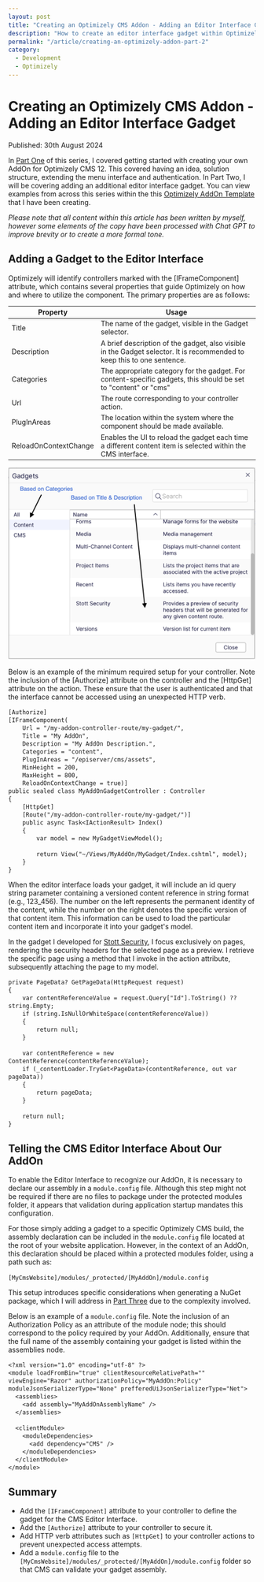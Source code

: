 ```yaml
---
layout: post
title: "Creating an Optimizely CMS Addon - Adding an Editor Interface Gadet"
description: "How to create an editor interface gadget within Optimizely CMS PAAS Core."
permalink: "/article/creating-an-optimizely-addon-part-2"
category:
  - Development
  - Optimizely
---
```


# Creating an Optimizely CMS Addon - Adding an Editor Interface Gadget

Published: 30th August 2024

In [Part One](/article/creating-an-optimizely-addon-part-1) of this series, I covered getting started with creating your own AddOn for Optimizely CMS 12. This covered having an idea, solution structure, extending the menu interface and authentication. In Part Two, I will be covering adding an additional editor interface gadget. You can view examples from across this series within the this [Optimizely AddOn Template](https://github.com/GeekInTheNorth/OptimizelyAddOnTemplate) that I have been creating.

_Please note that all content within this article has been written by myself, however some elements of the copy have been processed with Chat GPT to improve brevity or to create a more formal tone._

## Adding a Gadget to the Editor Interface

Optimizely will identify controllers marked with the [IFrameComponent] attribute, which contains several properties that guide Optimizely on how and where to utilize the component. The primary properties are as follows:

| Property | Usage |
|----------|-------|
| Title | The name of the gadget, visible in the Gadget selector. |
| Description | A brief description of the gadget, also visible in the Gadget selector. It is recommended to keep this to one sentence. |
| Categories | The appropriate category for the gadget. For content-specific gadgets, this should be set to "content" or "cms" |
| Url | The route corresponding to your controller action. |
| PlugInAreas | The location within the system where the component should be made available. |
| ReloadOnContextChange | Enables the UI to reload the gadget each time a different content item is selected within the CMS interface. |

![Gadget Selector in Optimizely CMS 12 Editor Interface](/assets/custom-admin-in-cms-12-4.png)

Below is an example of the minimum required setup for your controller. Note the inclusion of the [Authorize] attribute on the controller and the [HttpGet] attribute on the action. These ensure that the user is authenticated and that the interface cannot be accessed using an unexpected HTTP verb.

```
[Authorize]
[IFrameComponent(
    Url = "/my-addon-controller-route/my-gadget/",
    Title = "My AddOn",
    Description = "My AddOn Description.",
    Categories = "content",
    PlugInAreas = "/episerver/cms/assets",
    MinHeight = 200,
    MaxHeight = 800,
    ReloadOnContextChange = true)]
public sealed class MyAddOnGadgetController : Controller
{
    [HttpGet]
    [Route("/my-addon-controller-route/my-gadget/")]
    public async Task<IActionResult> Index()
    {
        var model = new MyGadgetViewModel();

        return View("~/Views/MyAddOn/MyGadget/Index.cshtml", model);
    }
}
```

When the editor interface loads your gadget, it will include an id query string parameter containing a versioned content reference in string format (e.g., 123_456). The number on the left represents the permanent identity of the content, while the number on the right denotes the specific version of that content item. This information can be used to load the particular content item and incorporate it into your gadget's model.

In the gadget I developed for [Stott Security](https://github.com/GeekInTheNorth/Stott.Security.Optimizely), I focus exclusively on pages, rendering the security headers for the selected page as a preview. I retrieve the specific page using a method that I invoke in the action attribute, subsequently attaching the page to my model.

```
private PageData? GetPageData(HttpRequest request)
{
    var contentReferenceValue = request.Query["Id"].ToString() ?? string.Empty;
    if (string.IsNullOrWhiteSpace(contentReferenceValue))
    {
        return null;
    }

    var contentReference = new ContentReference(contentReferenceValue);
    if (_contentLoader.TryGet<PageData>(contentReference, out var pageData))
    {
        return pageData;
    }

    return null;
}
```

## Telling the CMS Editor Interface About Our AddOn

To enable the Editor Interface to recognize our AddOn, it is necessary to declare our assembly in a `module.config` file. Although this step might not be required if there are no files to package under the protected modules folder, it appears that validation during application startup mandates this configuration.

For those simply adding a gadget to a specific Optimizely CMS build, the assembly declaration can be included in the `module.config` file located at the root of your website application. However, in the context of an AddOn, this declaration should be placed within a protected modules folder, using a path such as:

`[MyCmsWebsite]/modules/_protected/[MyAddOn]/module.config`

This setup introduces specific considerations when generating a NuGet package, which I will address in [Part Three](/article/creating-an-optimizely-addon-part-3) due to the complexity involved.

Below is an example of a `module.config` file. Note the inclusion of an Authorization Policy as an attribute of the module node; this should correspond to the policy required by your AddOn. Additionally, ensure that the full name of the assembly containing your gadget is listed within the assemblies node.

```
<?xml version="1.0" encoding="utf-8" ?>
<module loadFromBin="true" clientResourceRelativePath="" viewEngine="Razor" authorizationPolicy="MyAddOn:Policy" moduleJsonSerializerType="None" prefferedUiJsonSerializerType="Net">
  <assemblies>
    <add assembly="MyAddOnAssemblyName" />
  </assemblies>

  <clientModule>
    <moduleDependencies>
      <add dependency="CMS" />
    </moduleDependencies>
  </clientModule>
</module>
```

## Summary

- Add the `[IFrameComponent]` attribute to your controller to define the gadget for the CMS Editor Interface.
- Add the `[Authorize]` attribute to your controller to secure it.
- Add HTTP verb attributes such as `[HttpGet]` to your controller actions to prevent unexpected access attempts.
- Add a `module.config` file to the `[MyCmsWebsite]/modules/_protected/[MyAddOn]/module.config` folder so that CMS can validate your gadget assembly.
